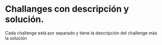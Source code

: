 # Challanges con descripción y solución.

Cada challenge está por separado y tiene la descripción del challenge más la solución